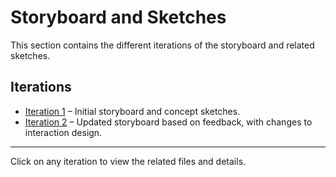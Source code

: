 # Storyboard and Sketches

This section contains the different iterations of the storyboard and related sketches.

## Iterations

- [Iteration 1](iteration_1/) – Initial storyboard and concept sketches.
- [Iteration 2](iteration_2/) – Updated storyboard based on feedback, with changes to interaction design.

---
Click on any iteration to view the related files and details.
